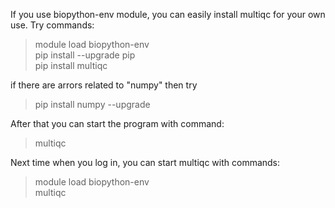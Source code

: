 If you use biopython-env module, you can easily install multiqc for your own use. Try commands:

  > module load biopython-env  
  > pip install --upgrade pip  
  > pip install multiqc  
  
if there are arrors related to "numpy" then try  
  > pip install numpy --upgrade

After that you can start the program with command:   
  > multiqc

Next time when you log in, you can start multiqc with commands:   
  > module load biopython-env   
  > multiqc   
